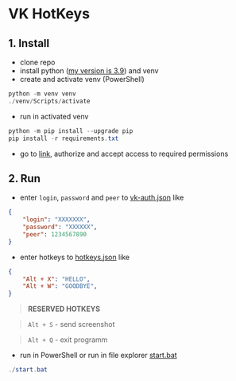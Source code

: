 # VK HotKeys

## 1. Install

- clone repo
- install python ([my version is 3.9](https://www.python.org/ftp/python/3.9.0/python-3.9.0-amd64.exe)) and venv
- create and activate venv (PowerShell)

```PowerShell
python -m venv venv
./venv/Scripts/activate
```

- run in activated venv

```PowerShell
python -m pip install --upgrade pip
pip install -r requirements.txt
```

- go to [link](https://oauth.vk.com/authorize?client_id=7884254&display=page&scope=offline,photos&response_type=token&v=5.131), authorize and accept access to required permissions

## 2. Run

- enter `login`, `password` and `peer` to [vk-auth.json](./vk-auth.json) like

```json
{
    "login": "XXXXXXX",
    "password": "XXXXXX",
    "peer": 1234567890
}
```

- enter hotkeys to [hotkeys.json](./hotkeys.json) like

```json
{
    "Alt + X": "HELLO",
    "Alt + W": "GOODBYE",
}
```

> **RESERVED HOTKEYS**

> `Alt + S` - send screenshot

> `Alt + Q` - exit programm

- run in PowerShell or run in file explorer [start.bat](./start.bat)

```PowerShell
./start.bat
```
